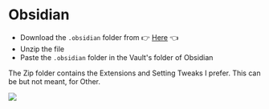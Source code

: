 # Obsidian

- Download the `.obsidian` folder from 👉 [Here](https://github.com/ShivanshShukla01/Customizations/raw/main/Obsidian/.obsidian.zip) 👈
- Unzip the file
- Paste the `.obsidian` folder in the Vault's folder of Obsidian

The Zip folder contains the Extensions and Setting Tweaks I prefer. This can be but not meant, for Other.

![](https://i.imgur.com/O5iznru.png)
